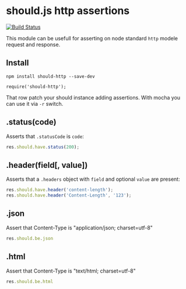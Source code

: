 # should.js http assertions

[![Build Status](https://travis-ci.org/shouldjs/http.svg?branch=master)](https://travis-ci.org/shouldjs/http)

This module can be usefull for asserting on node standard `http` modele request and response.

## Install

```
npm install should-http --save-dev
```

```
require('should-http');
```

That row patch your should instance adding assertions. With mocha you can use it via `-r` switch.

## .status(code)

Asserts that `.statusCode` is `code`:
```javascript
res.should.have.status(200);
```

## .header(field[, value])

Asserts that a `.headers` object with `field` and optional `value` are present:
```javascript
res.should.have.header('content-length');
res.should.have.header('Content-Length', '123');
```

## .json

Assert that Content-Type is "application/json; charset=utf-8"

```javascript
res.should.be.json
```

## .html

Assert that Content-Type is "text/html; charset=utf-8"
```javascript
res.should.be.html
```
